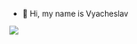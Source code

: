- 👋 Hi, my name is Vyacheslav

<!---
slavroman/slavroman is a ✨ special ✨ repository because its `README.md` (this file) appears on your GitHub profile.
You can click the Preview link to take a look at your changes.
--->
![](https://komarev.com/ghpvc/?username=slavroman)
